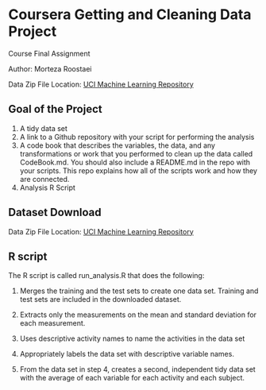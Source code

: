 # Coursera Getting and Cleaning Data Project
Course Final Assignment

Author: Morteza Roostaei <br />

Data Zip File Location: [UCI Machine Learning Repository](https://d396qusza40orc.cloudfront.net/getdata%2Fprojectfiles%2FUCI%20HAR%20Dataset.zip "Clicking will download the data")

## Goal of the Project
1. A tidy data set 
2. A link to a Github repository with your script for performing the analysis 
3. A code book that describes the variables, the data, and any transformations or work that you performed to clean up the data called CodeBook.md. You should also include a README.md in the repo with your scripts. This repo explains how all of the scripts work and how they are connected.
4. Analysis R Script

## Dataset Download
Data Zip File Location: [UCI Machine Learning Repository](https://d396qusza40orc.cloudfront.net/getdata%2Fprojectfiles%2FUCI%20HAR%20Dataset.zip "Clicking will download the data")

## R script
The R script is called run_analysis.R that does the following: 

1) Merges the training and the test sets to create one data set. Training and test sets are included in the downloaded dataset.

2) Extracts only the measurements on the mean and standard deviation for each measurement.  

3) Uses descriptive activity names to name the activities in the data set

4) Appropriately labels the data set with descriptive variable names. 

5) From the data set in step 4, creates a second, independent tidy data set with the average of each variable for each activity and each subject.

